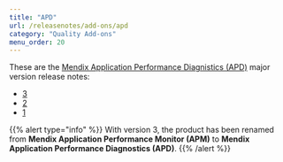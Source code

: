 ```yaml
---
title: "APD"
url: /releasenotes/add-ons/apd
category: "Quality Add-ons"
menu_order: 20 
---
```


These are the [Mendix Application Performance Diagnistics (APD)](/addons/apd-addon/) major version release notes:

* [3](apd-3)
* [2](apm-2)
* [1](apm-1)

{{% alert type="info" %}}
With version 3, the product has been renamed from **Mendix Application Performance Monitor (APM)** to **Mendix Application Performance Diagnostics (APD)**.
{{% /alert %}}


